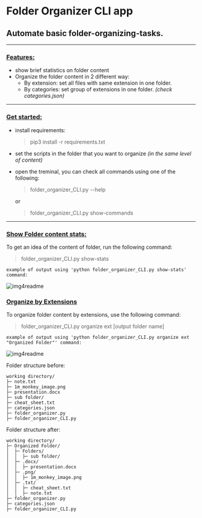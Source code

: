 # Folder Organizer CLI app
## Automate basic folder-organizing-tasks.
<hr>

### <u>Features:</u>
- show brief statistics on folder content
- Organize the folder content in 2 different way:
    - By extension: set all files with same extension in one folder.
    - By categories: set group of extensions in one folder. <i>(check categories.json)</i>
<hr>

### <u>Get started:</u>
- install requirements:
    > pip3 install -r requirements.txt
- set the scripts in the folder that you want to organize <i>(in the same level of content)</i>
- open the treminal, you can check all commands using one of the following:
    > folder_organizer_CLI.py --help
    
    or

    > folder_organizer_CLI.py show-commands

<hr>

### <u>Show Folder content stats:</u>
To get an idea of the content of folder, run the following command:

> folder_organizer_CLI.py show-stats

```console
example of output using 'python folder_organizer_CLI.py show-stats' command:
```

![img4readme](/img4readme/shoe_stats.png)


### <u>Organize by Extensions</u>
To organize folder content by extensions, use the following command:
> folder_organizer_CLI.py organize ext [output folder name]
```console
example of output using 'python folder_organizer_CLI.py organize ext "Organized Folder"' command:
```
![img4readme](/img4readme/org_ext.png)


Folder structure before:
```console
working directory/                      
├─ note.txt
├─ 1m_monkey_image.png                          
├─ presentation.docx
├─ sub folder/                          
├─ cheat_sheet.txt
├─ categories.json
├─ folder_organizer.py
├─ folder_organizer_CLI.py
```

Folder structure after:
```console
working directory/
├─ Organized Folder/
│  ├─ Folders/
│  │  ├─ sub folder/
│  ├─ .docx/
│  │  ├─ presentation.docx
│  ├─ .png/
│  │  ├─ 1m_monkey_image.png
│  ├─ .txt/
│  │  ├─ cheat_sheet.txt
│  │  ├─ note.txt
├─ folder_organizer.py
├─ categories.json
├─ folder_organizer_CLI.py
```


